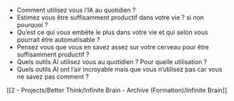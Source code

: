- Comment utilisez vous l’IA au quotidien ?
- Estimez vous être suffisamment productif dans votre vie ? si non pourquoi ?
- Qu’est ce qui vous embête le plus dans votre vie et qui selon vous pourrait être automatisable ?
- Pensez vous que vous en savez assez sur votre cerveau pour être suffisamment productif ?
- Quels outils AI utilisez vous au quotidien ? Pour quelle utilisation ?
- Quels outils AI ont l’air incroyable mais que vous n’utilisez pas car vous ne savez pas comment ?

[[2 - Projects/Better Think/Infinite Brain - Archive (Formation)/Infinite Brain]]
